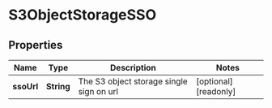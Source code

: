 

# S3ObjectStorageSSO

## Properties

| Name | Type | Description | Notes |
| ------------ | ------------- | ------------- | ------------- |
| **ssoUrl** | **String** | The S3 object storage single sign on url |  [optional] [readonly] |


